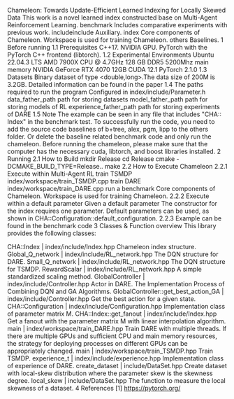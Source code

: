 Chameleon: Towards Update-Efficient Learned Indexing for Locally Skewed Data
This work is a novel learned index constructed base on Multi-Agent Reinforcement Learning.
benchmark Includes comparative experiments with previous work.
includeinclude Auxiliary.
index Core components of Chameleon. Workspace is used for training Chameleon.
others Baselines.
1 Before running
1.1 Prerequisites
C++17.
NVIDIA GPU.
PyTorch with the PyTorch C++ frontend (libtorch).
1.2 Experimental Environments
Ubuntu 22.04.3 LTS
AMD 7900X CPU @ 4.7GHz
128 GB DDR5 5200Mhz main memory
NVIDIA GeForce RTX 4070 12GB
CUDA 12.1
PyTorch 2.1.0
1.3 Datasets
Binary dataset of type <double,long>.The data size of 200M is 3.2GB.
Detailed information can be found in the paper
1.4 The paths required to run the program
Configured in index/include/Parameter.h
data_father_path path for storing datasets
model_father_path path for storing models of RL
experience_father_path path for storing experiments of DARE
1.5 Note
The example can be seen in any file that includes "CHA:: Index" in the benchmark test.
To successfully run the code, you need to add the source code baselines of b+tree, alex, pgm, lipp to the others folder. Or delete the baseline related benchmark code and only run the chameleon.
Before running the chameleon, please make sure that the computer has the necessary cuda, libtorch, and boost libraries installed.
2 Running
2.1 How to Build
mkdir Release
cd Release
cmake -DCMAKE_BUILD_TYPE=Release..
make
2.2 How to Execute Chameleon
2.2.1 Execute within Multi-Agent RL
train TSMDP index/workspace/train_TSMDP.cpp
train DARE index/workspace/train_DARE.cpp
run a benchmark Core components of Chameleon. Workspace is used for training Chameleon.
2.2.2 Execute within a default parameter
Given a default parameter The constructor for the index requires one parameter. Default parameters can be used, as shown in CHA::Configuration::default_configuration.
2.2.3 Example can be found in the benchmark code
3 Classes & Function overview
This library provides the following classes:

CHA::Index | index/include/Index.hpp Chameleon index structure.
Global_Q_network | index/include/RL_network.hpp The DQN structure for DARE.
Small_Q_network | index/include/RL_network.hpp The DQN structure for TSMDP.
RewardScalar | index/include/RL_network.hpp A simple standardized scaling method.
GlobalController | index/include/Controller.hpp Actor in DARE. The Implementation Process of Combining DQN and GA Algorithms.
GlobalController::get_best_action_GA | index/include/Controller.hpp Get the best action for a given state.
CHA::Configuration | index/include/Configuration.hpp Implementation class of parameter matrix M.
CHA::Index::get_fanout | index/include/Index.hpp Get a fanout with the parameter matrix M with linear interpolation algorithm.
main | index/workspace/train_DARE.hpp Train DARE with multiple threads. If there are multiple GPUs and sufficient CPU and main memory resources, the strategy for deploying processes on different GPUs can be appropriately changed.
main | index/workspace/train_TSMDP.hpp Train TSMDP.
experience_t | index/include/experience.hpp Implementation class of experience of DARE.
create_dataset | include/DataSet.hpp Create dataset with local-skew distribution where the parameter skew is the skewness degree.
local_skew | include/DataSet.hpp The function to measure the local skewness of a dataset.
4 References
[1] https://pytorch.org/
